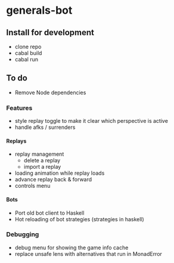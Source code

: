 # generals-bot

## Install for development
- clone repo
- cabal build
- cabal run

## To do
- Remove Node dependencies

### Features
- style replay toggle to make it clear which perspective is active
- handle afks / surrenders

#### Replays
- replay management
  - delete a replay
  - import a replay
- loading animation while replay loads
- advance replay back & forward
- controls menu

#### Bots
- Port old bot client to Haskell
- Hot reloading of bot strategies (strategies in haskell)

### Debugging
- debug menu for showing the game info cache
- replace unsafe lens with alternatives that run in MonadError
